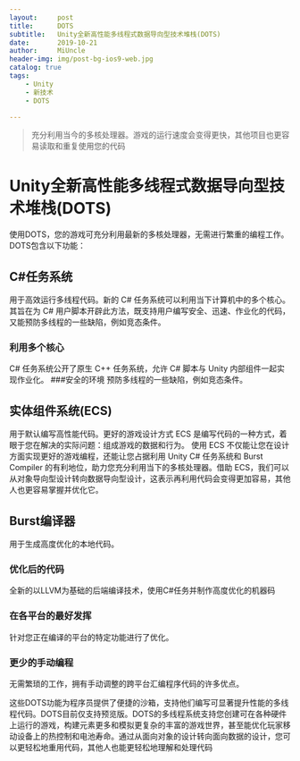```yaml
---
layout:     post
title:      DOTS
subtitle:   Unity全新高性能多线程式数据导向型技术堆栈(DOTS)
date:       2019-10-21
author:     MiUncle
header-img: img/post-bg-ios9-web.jpg
catalog: true
tags:
    - Unity
    - 新技术
    - DOTS

---
```

>充分利用当今的多核处理器。游戏的运行速度会变得更快，其他项目也更容易读取和重复使用您的代码
# Unity全新高性能多线程式数据导向型技术堆栈(DOTS) 

使用DOTS，您的游戏可充分利用最新的多核处理器，无需进行繁重的编程工作。DOTS包含以下功能：

## C#任务系统 
用于高效运行多线程代码。新的 C# 任务系统可以利用当下计算机中的多个核心。其旨在为 C# 用户脚本开辟此方法，既支持用户编写安全、迅速、作业化的代码，又能预防多线程的一些缺陷，例如竞态条件。
### 利用多个核心
C# 任务系统公开了原生 C++ 任务系统，允许 C# 脚本与 Unity 内部组件一起实现作业化。
###安全的环境
预防多线程的一些缺陷，例如竞态条件。
## 实体组件系统(ECS) 
用于默认编写高性能代码。更好的游戏设计方式
ECS 是编写代码的一种方式，着眼于您在解决的实际问题：组成游戏的数据和行为。
使用 ECS 不仅能让您在设计方面实现更好的游戏编程，还能让您占据利用 Unity C# 任务系统和 Burst Compiler 的有利地位，助力您充分利用当下的多核处理器。借助 ECS，我们可以从对象导向型设计转向数据导向型设计，这表示再利用代码会变得更加容易，其他人也更容易掌握并优化它。
## Burst编译器  
用于生成高度优化的本地代码。
### 优化后的代码
全新的以LLVM为基础的后端编译技术，使用C#任务并制作高度优化的机器码
### 在各平台的最好发挥
针对您正在编译的平台的特定功能进行了优化。
### 更少的手动编程
无需繁琐的工作，拥有手动调整的跨平台汇编程序代码的许多优点。

这些DOTS功能为程序员提供了便捷的沙箱，支持他们编写可显著提升性能的多线程代码。DOTS目前仅支持预览版。DOTS的多线程系统支持您创建可在各种硬件上运行的游戏，构建元素更多和模拟更复杂的丰富的游戏世界，甚至能优化玩家移动设备上的热控制和电池寿命。通过从面向对象的设计转向面向数据的设计，您可以更轻松地重用代码，其他人也能更轻松地理解和处理代码